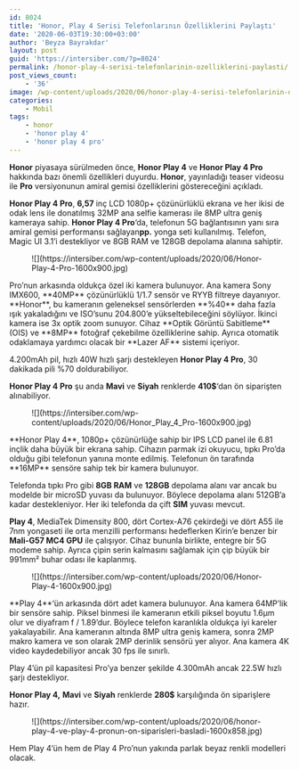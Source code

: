 ```yaml
---
id: 8024
title: 'Honor, Play 4 Serisi Telefonlarının Özelliklerini Paylaştı'
date: '2020-06-03T19:30:00+03:00'
author: 'Beyza Bayrakdar'
layout: post
guid: 'https://intersiber.com/?p=8024'
permalink: /honor-play-4-serisi-telefonlarinin-ozelliklerini-paylasti/
post_views_count:
    - '36'
image: /wp-content/uploads/2020/06/honor-play-4-serisi-telefonlarinin-ozelliklerini-paylasti.jpg
categories:
    - Mobil
tags:
    - honor
    - 'honor play 4'
    - 'honor play 4 pro'
---
```


**Honor** piyasaya sürülmeden önce, **Honor Play 4** ve **Honor Play 4 Pro** hakkında bazı önemli özellikleri duyurdu. **Honor**, yayınladığı teaser videosu ile **Pro** versiyonunun amiral gemisi özelliklerini göstereceğini açıkladı.

**Honor Play 4 Pro**, **6,57** inç LCD 1080p+ çözünürlüklü ekrana ve her ikisi de odak lens ile donatılmış 32MP ana selfie kamerası ile 8MP ultra geniş kameraya sahip. **Honor Play 4 Pro**‘da, telefonun 5G bağlantısının yanı sıra amiral gemisi performansı sağlayan**pp.** yonga seti kullanılmış. Telefon, Magic UI 3.1’i destekliyor ve 8GB RAM ve 128GB depolama alanına sahiptir.

<figure class="wp-block-image size-large">![](https://intersiber.com/wp-content/uploads/2020/06/Honor-Play-4-Pro-1600x900.jpg)</figure>Pro’nun arkasında oldukça özel iki kamera bulunuyor. Ana kamera Sony IMX600, **40MP** çözünürlüklü 1/1.7 sensör ve RYYB filtreye dayanıyor. **Honor**, bu kameranın geleneksel sensörlerden **%40** daha fazla ışık yakaladığını ve ISO’sunu 204.800’e yükseltebileceğini söylüyor. İkinci kamera ise 3x optik zoom sunuyor. Cihaz **Optik Görüntü Sabitleme** (OIS) ve **8MP** fotoğraf çekebilme özelliklerine sahip. Ayrıca otomatik odaklamaya yardımcı olacak bir **Lazer AF** sistemi içeriyor.

4.200mAh pil, hızlı 40W hızlı şarjı destekleyen **Honor Play 4 Pro**, 30 dakikada pili %70 doldurabiliyor.

**Honor Play 4 Pro** şu anda **Mavi** ve **Siyah** renklerde **410$**‘dan ön siparişten alınabiliyor.

<figure class="wp-block-image size-large">![](https://intersiber.com/wp-content/uploads/2020/06/Honor_Play_4_Pro-1600x900.jpg)</figure>**Honor Play 4**, 1080p+ çözünürlüğe sahip bir IPS LCD panel ile 6.81 inçlik daha büyük bir ekrana sahip. Cihazın parmak izi okuyucu, tıpkı Pro’da olduğu gibi telefonun yanına monte edilmiş. Telefonun ön tarafında **16MP** sensöre sahip tek bir kamera bulunuyor.

Telefonda tıpkı Pro gibi **8GB RAM** ve **128GB** depolama alanı var ancak bu modelde bir microSD yuvası da bulunuyor. Böylece depolama alanı 512GB’a kadar destekleniyor. Her iki telefonda da çift **SIM** yuvası mevcut.

**Play 4**, MediaTek Dimensity 800, dört Cortex-A76 çekirdeği ve dört A55 ile 7nm yongaseti ile orta menzilli performansı hedeflerken Kirin’e benzer bir **Mali-G57 MC4 GPU** ile çalışıyor. Cihaz bununla birlikte, entegre bir 5G modeme sahip. Ayrıca çipin serin kalmasını sağlamak için çip büyük bir 991mm² buhar odası ile kaplanmış.

<figure class="wp-block-image size-large">![](https://intersiber.com/wp-content/uploads/2020/06/Honor-Play-4-1600x900.jpg)</figure>**Play 4**‘ün arkasında dört adet kamera bulunuyor. Ana kamera 64MP’lik bir sensöre sahip. Piksel binmesi ile kameranın etkili piksel boyutu 1.6µm olur ve diyafram f / 1.89’dur. Böylece telefon karanlıkla oldukça iyi kareler yakalayabilir. Ana kameranın altında 8MP ultra geniş kamera, sonra 2MP makro kamera ve son olarak 2MP derinlik sensörü yer alıyor. Ana kamera 4K video kaydedebiliyor ancak 30 fps ile sınırlı.

Play 4’ün pil kapasitesi Pro’ya benzer şekilde 4.300mAh ancak 22.5W hızlı şarjı destekliyor.

**Honor Play 4,** **Mavi** ve **Siyah** renklerde **280$** karşılığında ön siparişlere hazır.

<figure class="wp-block-image size-large">![](https://intersiber.com/wp-content/uploads/2020/06/honor-play-4-ve-play-4-pronun-on-siparisleri-basladi-1600x858.jpg)</figure>Hem Play 4’ün hem de Play 4 Pro’nun yakında parlak beyaz renkli modelleri olacak.